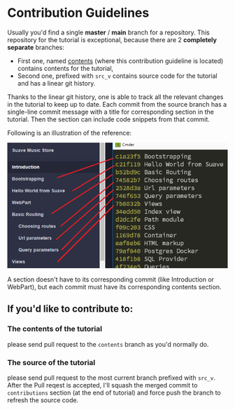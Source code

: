 # Contribution Guidelines

Usually you'd find a single **master** / **main** branch for a repository.
This repository for the tutorial is exceptional, because there are 2 **completely separate** branches:

* First one, named [contents](https://github.com/theimowski/SuaveMusicStore/tree/contents) (where this contribution guideline is located) contains contents for the tutorial,
* Second one, prefixed with `src_v` contains source code for the tutorial and has a linear git history.

Thanks to the linear git history, one is able to track all the relevant changes in the tutorial to keep up to date.
Each commit from the source branch has a single-line commit message with a title for corresponding section in the tutorial.
Then the section can include code snippets from that commit.

Following is an illustration of the reference:

![commit as section](commit_as_section.png)

A section doesn't have to its corresponding commit (like Introduction or WebPart), but each commit must have its corresponding contents section.

## If you'd like to contribute to:

### The contents of the tutorial

please send pull request to the `contents` branch as you'd normally do.


### The source of the tutorial

please send pull request to the most current branch prefixed with `src_v`. After the Pull reqest is accepted, I'll squash the merged commit to `contributions` section (at the end of tutorial) and force push the branch to refresh the source code.